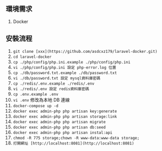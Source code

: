 ## 環境需求

1. Docker

## 安裝流程

1. `git clone [xxx](https://github.com/asdcxz179/laravel-docker.git)`
2. `cd laravel-docker`
3. `cp ./php/config/php.ini.example ./php/config/php.ini`
4. `vi ./php/config/php.ini 設定 php-error.log 位置`
5. `cp ./db/password.txt.example ./db/password.txt`
6. `vi ./db/password.txt 設定 mysql資料庫密碼`
7. `cp ./redis/.env.example ./redis/.env`
8. `vi ./redis/.env 設定 redis資料庫密碼`
10. `cp .env.example .env`
11. `vi .env` 修改為本地 DB 連線
12. `docker-compose up -d`
13. `docker exec admin-php php artisan key:generate`
14. `docker exec admin-php php artisan storage:link`
15. `docker exec admin-php php artisan migrate`
16. `docker exec admin-php php artisan db:seed`
17. `docker exec admin-php php artisan instal:api`
18. `chmod -R 775 storage;chown -R www-data:www-data storage;`
19. `打開網址 [http://localhost:8081](http://localhost:8081)`

